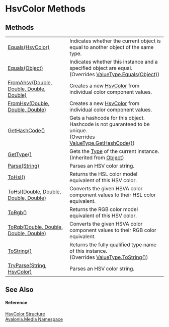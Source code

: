 # HsvColor Methods




## Methods
<table>
<tr>
<td><a href="M_Avalonia_Media_HsvColor_Equals">Equals(HsvColor)</a></td>
<td>Indicates whether the current object is equal to another object of the same type.</td>
</tr>
<tr>
<td><a href="M_Avalonia_Media_HsvColor_Equals_1">Equals(Object)</a></td>
<td>Indicates whether this instance and a specified object are equal.<br />(Overrides <a href="https://learn.microsoft.com/dotnet/api/system.valuetype.equals" target="_blank" rel="noopener noreferrer">ValueType.Equals(Object)</a>)</td>
</tr>
<tr>
<td><a href="M_Avalonia_Media_HsvColor_FromAhsv">FromAhsv(Double, Double, Double, Double)</a></td>
<td>Creates a new <a href="T_Avalonia_Media_HsvColor">HsvColor</a> from individual color component values.</td>
</tr>
<tr>
<td><a href="M_Avalonia_Media_HsvColor_FromHsv">FromHsv(Double, Double, Double)</a></td>
<td>Creates a new <a href="T_Avalonia_Media_HsvColor">HsvColor</a> from individual color component values.</td>
</tr>
<tr>
<td><a href="M_Avalonia_Media_HsvColor_GetHashCode">GetHashCode()</a></td>
<td>Gets a hashcode for this object. Hashcode is not guaranteed to be unique.<br />(Overrides <a href="https://learn.microsoft.com/dotnet/api/system.valuetype.gethashcode" target="_blank" rel="noopener noreferrer">ValueType.GetHashCode()</a>)</td>
</tr>
<tr>
<td><a href="https://learn.microsoft.com/dotnet/api/system.object.gettype" target="_blank" rel="noopener noreferrer">GetType()</a></td>
<td>Gets the <a href="https://learn.microsoft.com/dotnet/api/system.type" target="_blank" rel="noopener noreferrer">Type</a> of the current instance.<br />(Inherited from <a href="https://learn.microsoft.com/dotnet/api/system.object" target="_blank" rel="noopener noreferrer">Object</a>)</td>
</tr>
<tr>
<td><a href="M_Avalonia_Media_HsvColor_Parse">Parse(String)</a></td>
<td>Parses an HSV color string.</td>
</tr>
<tr>
<td><a href="M_Avalonia_Media_HsvColor_ToHsl">ToHsl()</a></td>
<td>Returns the HSL color model equivalent of this HSV color.</td>
</tr>
<tr>
<td><a href="M_Avalonia_Media_HsvColor_ToHsl_1">ToHsl(Double, Double, Double, Double)</a></td>
<td>Converts the given HSVA color component values to their HSL color equivalent.</td>
</tr>
<tr>
<td><a href="M_Avalonia_Media_HsvColor_ToRgb">ToRgb()</a></td>
<td>Returns the RGB color model equivalent of this HSV color.</td>
</tr>
<tr>
<td><a href="M_Avalonia_Media_HsvColor_ToRgb_1">ToRgb(Double, Double, Double, Double)</a></td>
<td>Converts the given HSVA color component values to their RGB color equivalent.</td>
</tr>
<tr>
<td><a href="M_Avalonia_Media_HsvColor_ToString">ToString()</a></td>
<td>Returns the fully qualified type name of this instance.<br />(Overrides <a href="https://learn.microsoft.com/dotnet/api/system.valuetype.tostring" target="_blank" rel="noopener noreferrer">ValueType.ToString()</a>)</td>
</tr>
<tr>
<td><a href="M_Avalonia_Media_HsvColor_TryParse">TryParse(String, HsvColor)</a></td>
<td>Parses an HSV color string.</td>
</tr>
</table>

## See Also


#### Reference
<a href="T_Avalonia_Media_HsvColor">HsvColor Structure</a>  
<a href="N_Avalonia_Media">Avalonia.Media Namespace</a>  
